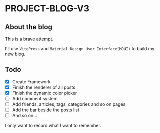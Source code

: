 # PROJECT-BLOG-V3

## About the blog

This is a brave attempt.

I'll use `VitePress` and `Material Design User Interface(MDUI)` to build my new blog.

## Todo

- [x] Create Framework
- [x] Finish the renderer of all posts
- [x] Finish the dynamic color picker
- [ ] Add comment system
- [ ] Add friends, articles, tags, categories and so on pages
- [ ] Add the bar beside the posts list
- [ ] And so on...

I only want to record what I want to remember.